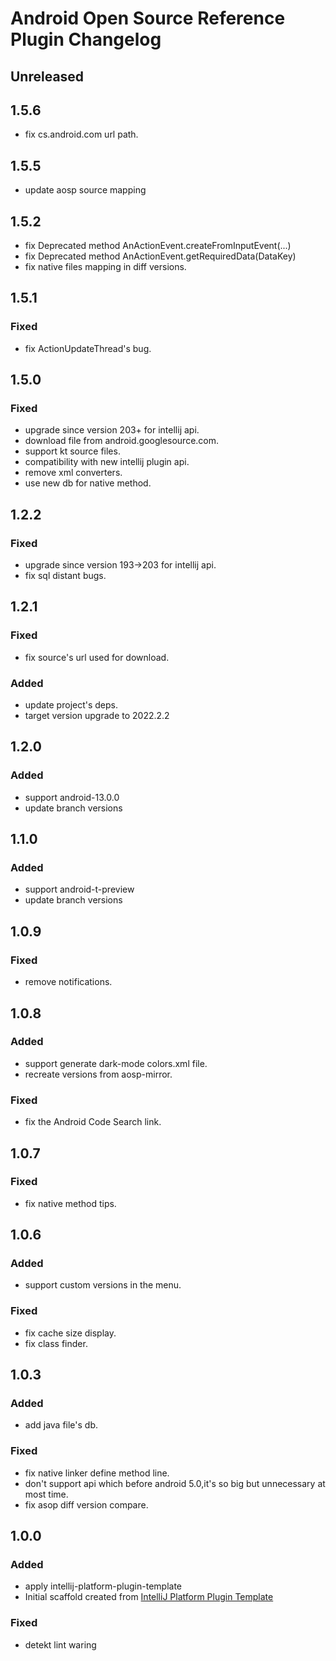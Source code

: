 # Android Open Source Reference Plugin Changelog

## Unreleased

## 1.5.6

- fix cs.android.com url path.

## 1.5.5

- update aosp source mapping

## 1.5.2

- fix Deprecated method AnActionEvent.createFromInputEvent(...)
- fix Deprecated method AnActionEvent.getRequiredData(DataKey)
- fix native files mapping in diff versions.

## 1.5.1

### Fixed

- fix ActionUpdateThread's bug.

## 1.5.0

### Fixed

- upgrade since version 203+ for intellij api.
- download file from android.googlesource.com.
- support kt source files.
- compatibility with new intellij plugin api.
- remove xml converters.
- use new db for native method.

## 1.2.2

### Fixed

- upgrade since version 193->203 for intellij api.
- fix sql distant bugs.

## 1.2.1

### Fixed

- fix source's url used for download.

### Added

- update project's deps.
- target version upgrade to 2022.2.2

## 1.2.0

### Added

- support android-13.0.0
- update branch versions

## 1.1.0

### Added

- support android-t-preview
- update branch versions

## 1.0.9

### Fixed

- remove notifications.

## 1.0.8

### Added

- support generate dark-mode colors.xml file.
- recreate versions from aosp-mirror.

### Fixed

- fix the Android Code Search link.

## 1.0.7

### Fixed

- fix native method tips.

## 1.0.6

### Added

- support custom versions in the menu.

### Fixed

- fix cache size display.
- fix class finder.

## 1.0.3

### Added

- add java file's db.

### Fixed

- fix native linker define method line.
- don't support api which before android 5.0,it's so big but unnecessary at most time.
- fix asop diff version compare.

## 1.0.0

### Added

- apply intellij-platform-plugin-template
- Initial scaffold created
  from [IntelliJ Platform Plugin Template](https://github.com/JetBrains/intellij-platform-plugin-template)

### Fixed

- detekt lint waring
